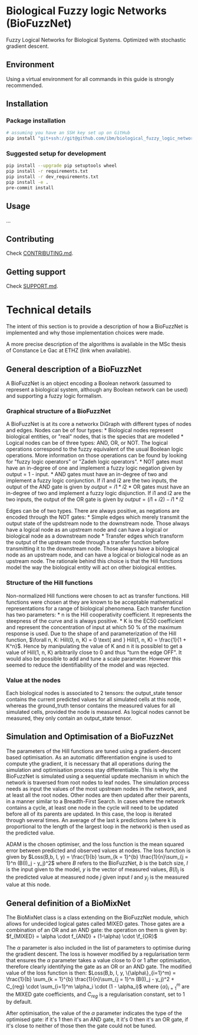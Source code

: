 # Biological Fuzzy logic Networks (BioFuzzNet)

Fuzzy Logical Networks for Biological Systems. Optimized with stochastic gradient descent.

## Environment
Using a virtual environment for all commands in this guide is strongly recommended.

## Installation

### Package installation
```sh
# assuming you have an SSH key set up on GitHub
pip install "git+ssh://git@github.com/ibm/biological_fuzzy_logic_networks.git@main"
```

### Suggested setup for development
```sh
pip install --upgrade pip setuptools wheel
pip install -r requirements.txt
pip install -r dev_requirements.txt
pip install -e .
pre-commit install
```

## Usage
...

## Contributing

Check [CONTRIBUTING.md](.github/CONTRIBUTING.md).

## Getting support

Check [SUPPORT.md](.github/SUPPORT.md).

# Technical details

The intent of this section is to provide a description of how a BioFuzzNet is implemented and why those implementation choices were made.

A more precise description of the algorithms is available in the MSc thesis of Constance Le Gac at ETHZ (link when available).

## General description of a BioFuzzNet

A BioFuzzNet is an object encoding a Boolean network (assumed to represent a biological system, although any Boolean network can be used) and supporting a fuzzy logic formalism.

### Graphical structure of a BioFuzzNet

A BioFuzzNet is at its core a networkx DiGraph with different types of nodes and edges.
Nodes can be of four types:
    * Biological nodes represent biological entities, or "real" nodes, that is the species that are modelled
    * Logical nodes can be of three types: AND, OR, or NOT. The logical operations correspond to the fuzzy equivalent of the usual Boolean logic operations. More information on those operations can be found by looking for "fuzzy logic operators" or "Zadeh logic operators".
        * NOT gates must have an in-degree of one and implement a fuzzy logic negation given by output = 1 - input.
        * AND gates must have an in-degree of two and implement a fuzzy logic conjunction. If i1 and i2 are the two inputs, the output of the AND gate is given by $output = i1 * i2$
        * OR gates must have an in-degree of two and implement a fuzzy logic disjunction. If i1 and i2 are the two inputs, the output of the OR gate is given by $output = (i1 + i2)- i1 * i2$

Edges can be of two types. There are always positive, as negations are encoded through the NOT gates:
    * Simple edges which merely transmit the output state of the updstream node to the downstream node. Those always have a logical node as an upstream node and can have a logical or biological node as a downstream node
    * Transfer edges which transform the output of the upstream node through a transfer function before transmitting it to the downstream node. Those always have a biological node as an upstream node, and can have a logical or biological node as an upstream node.
The rationale behind this choice is that the Hill functions model the way the biological entity will act on other biological entities.

### Structure of the Hill functions

Non-normalized Hill functions were chosen to act as transfer functions. Hill functions were chosen at they are known to be acceptable mathematical representations for a range of biological phenomena.
Each transfer function has two parameters:
    * n is the Hill cooperativity coefficient. It represents the steepness of the curve and is always positive.
    * K is the EC50 coefficient and represent the concentration of input at which 50 \% of the maximum response is used.
Due to the shape of and parameterization of the Hill function, $\forall n, K: Hill(0, n, K) = 0 \text{ and } Hill(1, n, K) = \frac{1}{1 + K^n}$. Hence by manipulating the value of K and n it is possiblel to get a value of Hill(1, n, K) arbitrarily close to 0 and thus "turn the edge OFF".
It would also be possible to add and tune a scale parameter. However this seemed to reduce the identifiability of the model and was rejected.

### Value at the nodes
Each biological nodes is associated to 2 tensors: the output_state tensor contains the current predicted values for all simulated cells at this node, whereas the ground_truth tensor contains the measured values for all simulated cells, provided the node is measured.
As logical nodes cannot be measured, they only contain an output_state tensor.

## Simulation and Optimisation of a BioFuzzNet

The parameters of the Hill functions are tuned using a gradient-descent based optimisation. As an automatic differentiation engine is used to compute ythe gradient, it is necessary that all operations during the simulation and optimisation process stay differentiable. This is why the BioFuzzNet is simulated using a sequential update mechanism in which the network is traversed from root nodes to leaf nodes.
The simulation process needs as input the values of the most upstream nodes in the network, and at least all the root nodes. Other nodes are then updated after their parents, in a manner similar to a Breadth-First Search. In cases where the network contains a cycle, at least one node in the cycle will need to be updated before all of its parents are updated. In this case, the loop is iterated through several times. An average of the last k predictions (where k is proportional to the length of the largest loop in the network) is then used as the predicted value.

ADAM is the chosen optimiser, and the loss function is the mean squared error between predicted and observed values at nodes.
The loss function is given by $Loss(B,b, I, y) = \frac{1}{b} \sum_{k = 1}^{b} \frac{1}{n}\sum_{j = 1}^n (B(I)_j - y_j)^2$ where $B$ refers to the BioFuzzNet, $b$ is the batch size,  $I$ is the input given to the model, $y$ is the vector of measured values, $B(I)_j$ is the predicted value at measured node $j$ given input $I$ and $y_j$ is the measured value at this node.


## General definition of a BioMixNet

The BioMixNet class is a class extending on the BioFuzzNet module, which allows for undecided logical gates called MIXED gates. Those gates are a combination of an OR and an AND gate: the operation on them is given by:
$f_{MIXED} = \alpha \cdot f_{AND} + (1-\alpha) \cdot \f_{OR}$

The $\alpha$ parameter is also included in the list of parameters to optimise during the gradient descent. The loss is however modified by a regularisation term that ensures the $\alpha$ parameter takes a value close to 0 or 1 after optimisation, therefore clearly identifying the gate as an OR or an AND gate. The modified value of the loss function is then:
$Loss(B,b, I, y, \{\alpha\}_{i=1}^m) = \frac{1}{b} \sum_{k = 1}^{b} \frac{1}{n}\sum_{j = 1}^n (B(I)_j - y_j)^2  + C_{reg} \cdot \sum_{i=1}^m \alpha_i \cdot (1 - \alpha_i)$
where $\{\alpha\}_{i=1}^m$ are the MIXED gate coefficients, and $C_{reg}$ is a regularisation constant, set to 1 by default.


After optimisation, the value of the $\alpha$ parameter indicates the type of the optimised gate: if it's 1 then it's an AND gate, it it's 0 then it's an OR gate, if it's close to neither of those then the gate could not be tuned.
